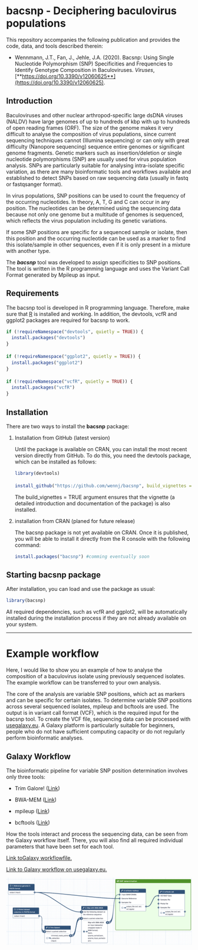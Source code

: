 # bacsnp - Deciphering baculovirus populations

This repository accompanies the following publication and provides the code, data, and tools described therein:

-   Wennmann, J.T., Fan, J., Jehle, J.A. (2020). Bacsnp: Using Single Nucleotide Polymorphism (SNP) Specificities and Frequencies to Identify Genotype Composition in Baculoviruses. *Viruses*, [**https://doi.org/10.3390/v12060625**](https://doi.org/10.3390/v12060625).

## Introduction

Baculoviruses and other nuclear arthropod-specific large dsDNA viruses (NALDV) have large genomes of up to hundreds of kbp with up to hundreds of open reading frames (ORF). The size of the genome makes it very difficult to analyse the composition of virus populations, since current sequencing techniques cannot (Illumina sequencing) or can only with great difficulty (Nanopore sequencing) sequence entire genomes or significant genome fragments. Genetic markers such as insertion/deletion or single nucleotide polymorphisms (SNP) are usually used for virus population analysis. SNPs are particularly suitable for analysing intra-isolate specific variation, as there are many bioinformatic tools and workflows available and established to detect SNPs based on raw sequencing data (usually in fastq or fastqsanger format).

In virus populations, SNP positions can be used to count the frequency of the occurring nucleotides. In theory, A, T, G and C can occur in any position. The nucleotides can be determined using the sequencing data because not only one genome but a multitude of genomes is sequenced, which reflects the virus population including its genetic variations.

If some SNP positions are specific for a sequenced sample or isolate, then this position and the occurring nucleotide can be used as a marker to find this isolate/sample in other sequences, even if it is only present in a mixture with another type.

The ***bacsnp*** tool was developed to assign specificities to SNP positions. The tool is written in the R programming language and uses the Variant Call Format generated by Mpileup as input.

## Requirements

The bacsnp tool is developed in R programming language. Therefore, make sure that [R](https://a-little-book-of-r-for-bioinformatics.readthedocs.io/en/latest/src/installr.html) is installed and working. In addition, the devtools, vcfR and ggplot2 packages are required for bacsnp to work.

``` r
if (!requireNamespace("devtools", quietly = TRUE)) {
  install.packages("devtools")
}

if (!requireNamespace("ggplot2", quietly = TRUE)) {
  install.packages("ggplot2")
}

if (!requireNamespace("vcfR", quietly = TRUE)) {
  install.packages("vcfR")
}
```

## Installation

There are two ways to install the **bacsnp** package:

1.  Installation from GitHub (latest version)

    Until the package is available on CRAN, you can install the most recent version directly from GitHub. To do this, you need the devtools package, which can be installed as follows:

    ``` r
    library(devtools)

    install_github("https://github.com/wennj/bacsnp", build_vignettes = TRUE)
    ```

    The build_vignettes = TRUE argument ensures that the vignette (a detailed introduction and documentation of the package) is also installed.

2.  installation from CRAN (planed for future release)

    The bacsnp package is not yet available on CRAN. Once it is published, you will be able to install it directly from the R console with the following command:

    ``` r
    install.packages("bacsnp") #comming eventually soon
    ```

## Starting bacsnp package

After installation, you can load and use the package as usual:

``` r
library(bacsnp)
```

All required dependencies, such as vcfR and ggplot2, will be automatically installed during the installation process if they are not already available on your system.

------------------------------------------------------------------------

# Example workflow

Here, I would like to show you an example of how to analyse the composition of a baculovirus isolate using previously sequenced isolates. The example workflow can be transferred to your own analysis.

The core of the analysis are variable SNP positions, which act as markers and can be specific for certain isolates. To determine variable SNP positions across several sequenced isolates, mpileup and bcftools are used. The output is in variant call format (VCF), which is the required input for the bacsnp tool. To create the VCF file, sequencing data can be processed with [usegalaxy.eu](#0). A Galaxy platform is particularly suitable for beginners, people who do not have sufficient computing capacity or do not regularly perform bioinformatic analyses.

## Galaxy Workflow

The bioinformatic pipeline for variable SNP position determination involves only three tools:

-   Trim Galore! ([Link](https://github.com/FelixKrueger/TrimGalore))

-   BWA-MEM ([Link](https://github.com/galaxyproject/tools-iuc/tree/main/tools/bwa))

-   mpileup ([Link](https://github.com/galaxyproject/tools-iuc/tree/main/tools/bcftools))

-   bcftools ([Link](https://github.com/galaxyproject/tools-iuc/tree/main/tools/bcftools))

How the tools interact and process the sequencing data, can be seen from the Galaxy workflow itself. There, you will also find all required individual parameters that have been set for each tool.

[Link to](doc/Galaxy-Workflow-bacsnp_SNP_calling_workflow.ga)[Galaxy](assets/Galaxy-Workflow-bacsnp_SNP_calling_workflow.ga)[ ](doc/Galaxy-Workflow-bacsnp_SNP_calling_workflow.ga)[workflow](assets/Galaxy-Workflow-bacsnp_SNP_calling_workflow.ga)[file.](doc/Galaxy-Workflow-bacsnp_SNP_calling_workflow.ga)

[Link to Galaxy workflow on usegalaxy.eu.](https://usegalaxy.eu/u/wennmannj/w/snp-calling-workflow-for-paired-list-imported-from-uploaded-file)

![](assets/galaxy_workflow_screenshot.png)
